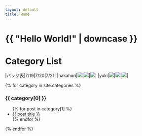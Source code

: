 ```yaml
---
layout: default
title: Home
---
```


<h1>{{ "Hello World!" | downcase }}</h1>

<h1> Category List </h1>

|バッジ表|7/19|7/20|7/21|
|nakahori|![](https://img.shields.io/badge/7/19-Thor-red.svg)|![](https://img.shields.io/badge/7/19-Thor-red.svg)|![](https://img.shields.io/badge/7/19-Thor-red.svg)|
|yuki|![](https://img.shields.io/badge/7/19-Thor-red.svg)|![](https://img.shields.io/badge/7/19-Thor-red.svg)|![](https://img.shields.io/badge/7/19-Thor-red.svg)|


{% for category in site.categories %}
<h3>{{ category[0] }}</h3>
<ul>
  {% for post in category[1] %}
  <li><a href="{{ post.url }}">{{ post.title }}</a></li>
  {% endfor %}
</ul>
{% endfor %}
  

